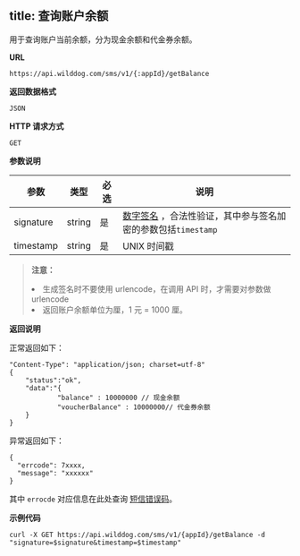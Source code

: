 
title: 查询账户余额
---

用于查询账户当前余额，分为现金余额和代金券余额。

**URL**

```
https://api.wilddog.com/sms/v1/{:appId}/getBalance
```

**返回数据格式**

```
JSON
```

**HTTP 请求方式**    

```
GET    
```
    
**参数说明**
    
|参数           |类型           |必选       |说明|
|--------------|--------------|----------|---|
|signature      |string         |是         |[数字签名](/guide/sms/signature.html#生成数字签名的方法) ，合法性验证，其中参与签名加密的参数包括`timestamp`|
|timestamp      |string         |是         | UNIX 时间戳|
 
<blockquote class="warning">
  <p><strong>注意：</strong></p>
  <li>生成签名时不要使用 urlencode，在调用 API 时，才需要对参数做 urlencode<li/>
  返回账户余额单位为厘，1 元 = 1000 厘。
</blockquote>
 
**返回说明**

正常返回如下：

```
"Content-Type": "application/json; charset=utf-8" 
{
	"status":"ok", 
	"data":"{
			"balance" : 10000000 // 现金余额   
			"voucherBalance" : 10000000// 代金券余额     
	}
}
```

异常返回如下：

```
{
  "errcode": 7xxxx,
  "message": "xxxxxx"
}
```
其中 `errocde` 对应信息在此处查询 [短信错误码](/api/sms/error-code.html)。

**示例代码**


```
curl -X GET https://api.wilddog.com/sms/v1/{appId}/getBalance -d "signature=$signature&timestamp=$timestamp"
```

